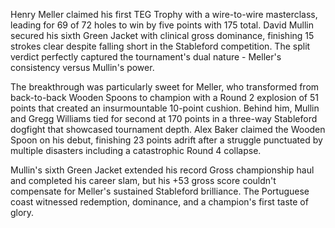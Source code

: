Henry Meller claimed his first TEG Trophy with a wire-to-wire masterclass, leading for 69 of 72 holes to win by five points with 175 total. David Mullin secured his sixth Green Jacket with clinical gross dominance, finishing 15 strokes clear despite falling short in the Stableford competition. The split verdict perfectly captured the tournament's dual nature - Meller's consistency versus Mullin's power.

The breakthrough was particularly sweet for Meller, who transformed from back-to-back Wooden Spoons to champion with a Round 2 explosion of 51 points that created an insurmountable 10-point cushion. Behind him, Mullin and Gregg Williams tied for second at 170 points in a three-way Stableford dogfight that showcased tournament depth. Alex Baker claimed the Wooden Spoon on his debut, finishing 23 points adrift after a struggle punctuated by multiple disasters including a catastrophic Round 4 collapse.

Mullin's sixth Green Jacket extended his record Gross championship haul and completed his career slam, but his +53 gross score couldn't compensate for Meller's sustained Stableford brilliance. The Portuguese coast witnessed redemption, dominance, and a champion's first taste of glory.